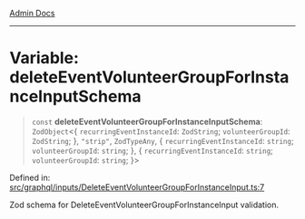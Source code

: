 [Admin Docs](/)

***

# Variable: deleteEventVolunteerGroupForInstanceInputSchema

> `const` **deleteEventVolunteerGroupForInstanceInputSchema**: `ZodObject`\<\{ `recurringEventInstanceId`: `ZodString`; `volunteerGroupId`: `ZodString`; \}, `"strip"`, `ZodTypeAny`, \{ `recurringEventInstanceId`: `string`; `volunteerGroupId`: `string`; \}, \{ `recurringEventInstanceId`: `string`; `volunteerGroupId`: `string`; \}\>

Defined in: [src/graphql/inputs/DeleteEventVolunteerGroupForInstanceInput.ts:7](https://github.com/Sourya07/talawa-api/blob/2dc82649c98e5346c00cdf926fe1d0bc13ec1544/src/graphql/inputs/DeleteEventVolunteerGroupForInstanceInput.ts#L7)

Zod schema for DeleteEventVolunteerGroupForInstanceInput validation.
